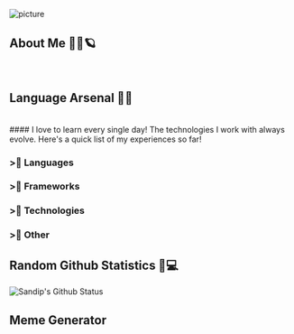 ![picture](https://i.imgur.com/jGGNj7h.png)

## About Me 👱‍♂️🪐
<br>

## Language Arsenal 🏹🔫
<br>
#### I love to learn every single day! The technologies I work with always evolve. Here's a quick list of my experiences so far!

### >⃣ Languages

### >⃣ Frameworks

### >⃣ Technologies

### >⃣ Other


## Random Github Statistics 🎈💻
![Sandip's Github Status](https://github-readme-stats.vercel.app/api?username=sandipm02&show_icons=true&title_color=3793c4&icon_color=ffbb00&text_color=ffffff&bg_color=000000)

## Meme Generator
<br>



<!--
**sandipm02/sandipm02** is a ✨ _special_ ✨ repository because its `README.md` (this file) appears on your GitHub profile.

Here are some ideas to get you started:

- 🔭 I’m currently working on ...
- 🌱 I’m currently learning ...
- 👯 I’m looking to collaborate on ...
- 🤔 I’m looking for help with ...
- 💬 Ask me about ...
- 📫 How to reach me: ...
- 😄 Pronouns: ...
- ⚡ Fun fact: ...
-->
